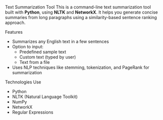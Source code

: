 Text Summarization Tool
This is a command-line text summarization tool built with **Python**, using **NLTK** and **NetworkX**. It helps you generate concise summaries from long paragraphs using a similarity-based sentence ranking approach.


Features
- Summarizes any English text in a few sentences
- Option to input:
  - Predefined sample text
  - Custom text (typed by user)
  - Text from a file
- Uses NLP techniques like stemming, tokenization, and PageRank for summarization


Technologies Use
- Python
- NLTK (Natural Language Toolkit)
- NumPy
- NetworkX
- Regular Expressions



